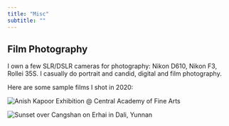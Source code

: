 ```yaml
---
title: "Misc"
subtitle: ""
---
```


## Film Photography

I own a few SLR/DSLR cameras for photography: Nikon D610, Nikon F3, Rollei 35S. I casually do portrait and candid, digital and film photography.

Here are some sample films I shot in 2020:

![Anish Kapoor Exhibition @ Central Academy of Fine Arts](/media/anish.jpg)

![Sunset over Cangshan on Erhai in Dali, Yunnan](/media/erhai-sunset.jpg)